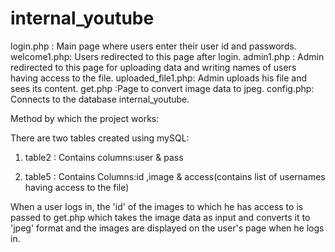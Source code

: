 internal_youtube
================
login.php : Main page where users enter their user id and passwords.
welcome1.php: Users redirected to this page after login.
admin1.php : Admin redirected to this page for uploading data and writing names of users having access to the file.
uploaded_file1.php: Admin uploads his file and sees its content.
get.php :Page to convert image data to jpeg.
config.php: Connects to the database internal_youtube.

Method by which the project works:

There are two tables created using mySQL:
1. table2 : Contains columns:user &  pass
  
2. table5 : Contains Columns:id ,image & access(contains list of usernames having access to the file)
  
  

When a user logs in, the 'id' of the images to which he has access to is passed to get.php which takes the image data as
input and converts it to 'jpeg' format and the images are displayed on the user's page when he logs in.
